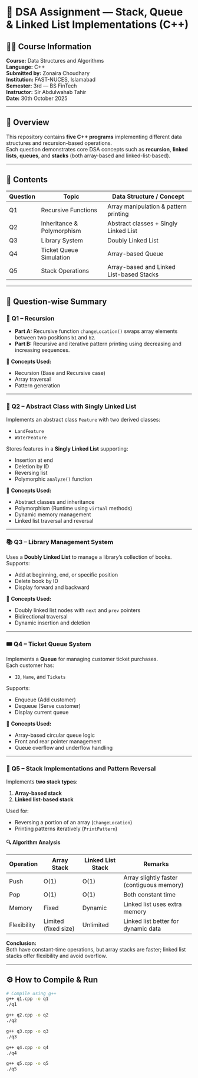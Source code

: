 # 📘 DSA Assignment — Stack, Queue & Linked List Implementations (C++)

## 🧑‍🎓 Course Information
**Course:** Data Structures and Algorithms  
**Language:** C++  
**Submitted by:** Zonaira Choudhary  
**Institution:** FAST-NUCES, Islamabad  
**Semester:** 3rd — BS FinTech  
**Instructor:** Sir Abdulwahab Tahir  
**Date:** 30th October 2025

---

## 📖 Overview
This repository contains **five C++ programs** implementing different data structures and recursion-based operations.  
Each question demonstrates core DSA concepts such as **recursion**, **linked lists**, **queues**, and **stacks** (both array-based and linked-list-based).

---

## 🧩 Contents
| Question | Topic | Data Structure / Concept |
|-----------|--------|--------------------------|
| Q1 | Recursive Functions | Array manipulation & pattern printing |
| Q2 | Inheritance & Polymorphism | Abstract classes + Singly Linked List |
| Q3 | Library System | Doubly Linked List |
| Q4 | Ticket Queue Simulation | Array-based Queue |
| Q5 | Stack Operations | Array-based and Linked List-based Stacks |

---

## 🧮 Question-wise Summary

### 🧠 **Q1 – Recursion**
- **Part A:** Recursive function `changeLocation()` swaps array elements between two positions `b1` and `b2`.
- **Part B:** Recursive and iterative pattern printing using decreasing and increasing sequences.

🔹 **Concepts Used:**
- Recursion (Base and Recursive case)
- Array traversal
- Pattern generation

---

### 🌊 **Q2 – Abstract Class with Singly Linked List**
Implements an abstract class `Feature` with two derived classes:
- `LandFeature`
- `WaterFeature`

Stores features in a **Singly Linked List** supporting:
- Insertion at end
- Deletion by ID
- Reversing list
- Polymorphic `analyze()` function

🔹 **Concepts Used:**
- Abstract classes and inheritance  
- Polymorphism (Runtime using `virtual` methods)  
- Dynamic memory management  
- Linked list traversal and reversal  

---

### 📚 **Q3 – Library Management System**
Uses a **Doubly Linked List** to manage a library’s collection of books.  
Supports:
- Add at beginning, end, or specific position  
- Delete book by ID  
- Display forward and backward  

🔹 **Concepts Used:**
- Doubly linked list nodes with `next` and `prev` pointers  
- Bidirectional traversal  
- Dynamic insertion and deletion  

---

### 🎟️ **Q4 – Ticket Queue System**
Implements a **Queue** for managing customer ticket purchases.  
Each customer has:
- `ID`, `Name`, and `Tickets`

Supports:
- Enqueue (Add customer)
- Dequeue (Serve customer)
- Display current queue

🔹 **Concepts Used:**
- Array-based circular queue logic  
- Front and rear pointer management  
- Queue overflow and underflow handling  

---

### 🧱 **Q5 – Stack Implementations and Pattern Reversal**
Implements **two stack types**:
1. **Array-based stack**
2. **Linked list-based stack**

Used for:
- Reversing a portion of an array (`ChangeLocation`)
- Printing patterns iteratively (`PrintPattern`)

#### 🔍 Algorithm Analysis
| Operation | Array Stack | Linked List Stack | Remarks |
|------------|--------------|------------------|----------|
| Push | O(1) | O(1) | Array slightly faster (contiguous memory) |
| Pop | O(1) | O(1) | Both constant time |
| Memory | Fixed | Dynamic | Linked list uses extra memory |
| Flexibility | Limited (fixed size) | Unlimited | Linked list better for dynamic data |

**Conclusion:**  
Both have constant-time operations, but array stacks are faster; linked list stacks offer flexibility and avoid overflow.

---

## ⚙️ How to Compile & Run
```bash
# Compile using g++
g++ q1.cpp -o q1
./q1

g++ q2.cpp -o q2
./q2

g++ q3.cpp -o q3
./q3

g++ q4.cpp -o q4
./q4

g++ q5.cpp -o q5
./q5
